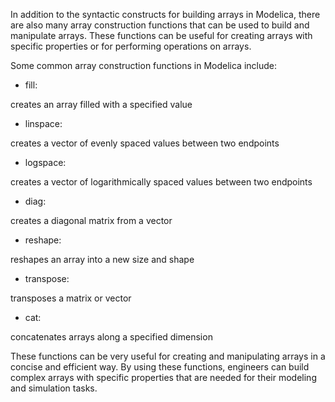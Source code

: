 In addition to the syntactic constructs for building arrays in Modelica, there are also many array construction functions that can be used to build and manipulate arrays. These functions can be useful for creating arrays with specific properties or for performing operations on arrays.

Some common array construction functions in Modelica include:

* fill: 

creates an array filled with a specified value

* linspace: 

creates a vector of evenly spaced values between two endpoints
    
* logspace: 

creates a vector of logarithmically spaced values between two endpoints

* diag: 

creates a diagonal matrix from a vector

*  reshape: 

reshapes an array into a new size and shape

* transpose: 

transposes a matrix or vector

* cat: 

concatenates arrays along a specified dimension

These functions can be very useful for creating and manipulating arrays in a concise and efficient way. By using these functions, engineers can build complex arrays with specific properties that are needed for their modeling and simulation tasks.
